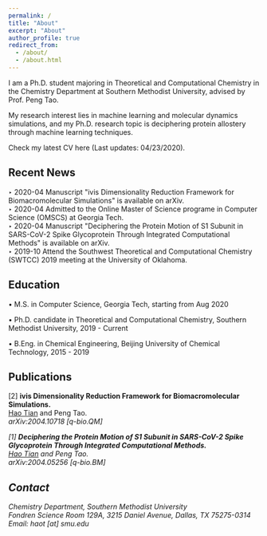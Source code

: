 ```yaml
---
permalink: /
title: "About"
excerpt: "About"
author_profile: true
redirect_from: 
  - /about/
  - /about.html
---
```


I am a Ph.D. student majoring in Theoretical and Computational Chemistry in the <a style="text-decoration:none" href="https://www.smu.edu/chemistry">Chemistry Department</a> at <a style="text-decoration:none" href="https://www.smu.edu">Southern Methodist University</a>, advised by Prof. <a style="text-decoration:none" href="http://faculty.smu.edu/ptao/">Peng Tao</a>. 

My research interest lies in machine learning and molecular dynamics simulations, and my Ph.D. research topic is deciphering protein allostery through machine learning techniques. 

Check my latest CV <a style="text-decoration:none" href="https://github.com/HTian1997/htian1997.github.io/blob/master/files/CV.pdf">here</a> (Last updates: 04/23/2020). 




## Recent News
&#8227; 2020-04 Manuscript "ivis Dimensionality Reduction Framework for Biomacromolecular Simulations" is available on <a style="text-decoration:none" href="https://arxiv.org/abs/2004.10718">arXiv</a>.<br>
&#8227; 2020-04 Admitted to the Online Master of Science programe in Computer Science (OMSCS) at Georgia Tech. <br>
&#8227; 2020-04 Manuscript "Deciphering the Protein Motion of S1 Subunit in SARS-CoV-2 Spike Glycoprotein Through Integrated Computational Methods" is available on <a style="text-decoration:none" href="https://arxiv.org/abs/2004.05256">arXiv</a>. <br>
&#8227; 2019-10 Attend the Southwest Theoretical and Computational Chemistry (SWTCC) 2019 meeting at the University of Oklahoma.



## Education
&#8226; M.S. in Computer Science, Georgia Tech, starting from Aug 2020 

&#8226; Ph.D. candidate in Theoretical and Computational Chemistry, Southern Methodist University, 2019 - Current 

&#8226; B.Eng. in Chemical Engineering, Beijing University of Chemical Technology, 2015 - 2019 





## Publications

[2] <b>ivis Dimensionality Reduction Framework for Biomacromolecular Simulations. </b> <br> 
<u>Hao Tian</u> and Peng Tao.<br>
<i>arXiv:2004.10718 [q-bio.QM]

[1] <b>Deciphering the Protein Motion of S1 Subunit in SARS-CoV-2 Spike Glycoprotein Through Integrated Computational Methods. </b> <br> 
<u>Hao Tian</u> and Peng Tao. <br> 
<i>arXiv:2004.05256 [q-bio.BM]




## Contact
Chemistry Department, Southern Methodist University<br>
Fondren Science Room 129A, 3215 Daniel Avenue, Dallas, TX 75275-0314<br>
Email: haot [at] smu.edu

